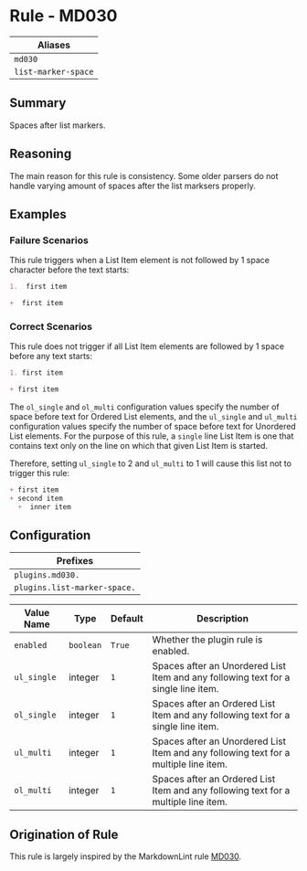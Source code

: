 # Rule - MD030

| Aliases |
| --- |
| `md030` |
| `list-marker-space` |

## Summary

Spaces after list markers.

## Reasoning

The main reason for this rule is consistency.  Some older parsers
do not handle varying amount of spaces after the list marksers properly.

## Examples

### Failure Scenarios

This rule triggers when a List Item element is not followed by 1 space
character before the text starts:

````Markdown
1.  first item
````

````Markdown
+  first item
````

### Correct Scenarios

This rule does not trigger if all List Item elements are followed by
1 space before any text starts:

````Markdown
1. first item
````

````Markdown
+ first item
````

The `ol_single` and `ol_multi` configuration values specify the number of space
before text for Ordered List elements, and the `ul_single` and `ul_multi` configuration
values specify the number of space before text for Unordered List elements.
For the purpose of this rule, a `single` line List Item is one that contains text
only on the line on which that given List Item is started.

Therefore, setting `ul_single` to 2 and `ul_multi` to 1 will cause this list not
to trigger this rule:

```Markdown
+ first item
+ second item
  +  inner item
```

## Configuration

| Prefixes |
| --- |
| `plugins.md030.` |
| `plugins.list-marker-space.` |

| Value Name | Type | Default | Description |
| -- | -- | -- | -- |
| `enabled` | `boolean` | `True` | Whether the plugin rule is enabled. |
| `ul_single` | integer | `1` | Spaces after an Unordered List Item and any following text for a single line item. |
| `ol_single` | integer | `1` | Spaces after an Ordered List Item and any following text for a single line item. |
| `ul_multi` | integer | `1` | Spaces after an Unordered List Item and any following text for a multiple line item. |
| `ol_multi` | integer | `1` | Spaces after an Ordered List Item and any following text for a multiple line item. |

## Origination of Rule

This rule is largely inspired by the MarkdownLint rule
[MD030](https://github.com/DavidAnson/markdownlint/blob/main/doc/Rules.md#md030---spaces-after-list-markers).

